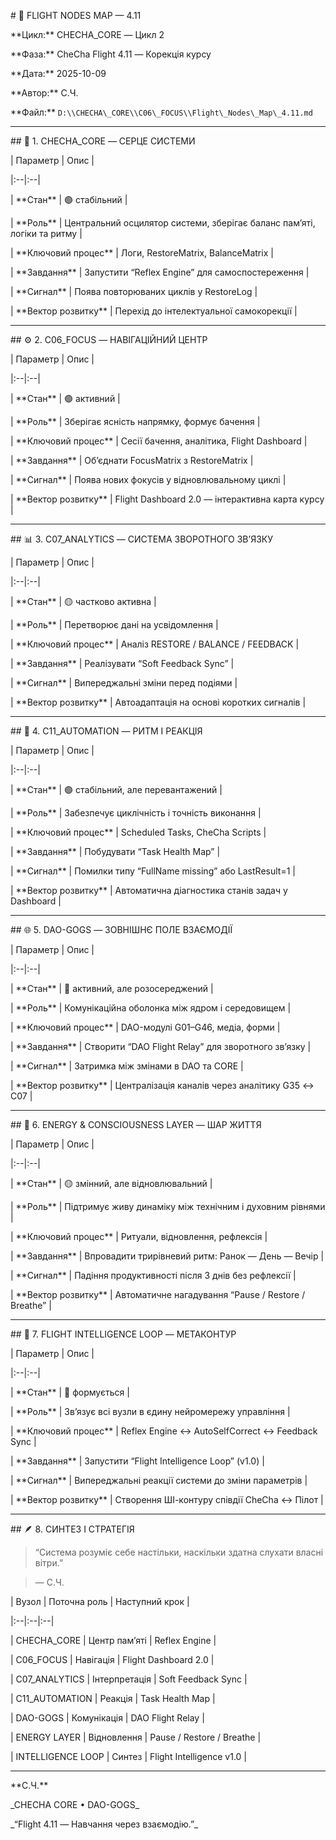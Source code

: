 \# 🧭 FLIGHT NODES MAP — 4.11  

\*\*Цикл:\*\* CHECHA\_CORE — Цикл 2  

\*\*Фаза:\*\* CheCha Flight 4.11 — Корекція курсу  

\*\*Дата:\*\* 2025-10-09  

\*\*Автор:\*\* С.Ч.  

\*\*Файл:\*\* `D:\\CHECHA\_CORE\\C06\_FOCUS\\Flight\_Nodes\_Map\_4.11.md`



---



\## 🩶 1. CHECHA\_CORE — СЕРЦЕ СИСТЕМИ  

| Параметр | Опис |

|:--|:--|

| \*\*Стан\*\* | 🟢 стабільний |

| \*\*Роль\*\* | Центральний осцилятор системи, зберігає баланс пам’яті, логіки та ритму |

| \*\*Ключовий процес\*\* | Логи, RestoreMatrix, BalanceMatrix |

| \*\*Завдання\*\* | Запустити “Reflex Engine” для самоспостереження |

| \*\*Сигнал\*\* | Поява повторюваних циклів у RestoreLog |

| \*\*Вектор розвитку\*\* | Перехід до інтелектуальної самокорекції |



---



\## ⚙️ 2. C06\_FOCUS — НАВІГАЦІЙНИЙ ЦЕНТР  

| Параметр | Опис |

|:--|:--|

| \*\*Стан\*\* | 🟢 активний |

| \*\*Роль\*\* | Зберігає ясність напрямку, формує бачення |

| \*\*Ключовий процес\*\* | Сесії бачення, аналітика, Flight Dashboard |

| \*\*Завдання\*\* | Об’єднати FocusMatrix з RestoreMatrix |

| \*\*Сигнал\*\* | Поява нових фокусів у відновлювальному циклі |

| \*\*Вектор розвитку\*\* | Flight Dashboard 2.0 — інтерактивна карта курсу |



---



\## 📊 3. C07\_ANALYTICS — СИСТЕМА ЗВОРОТНОГО ЗВ’ЯЗКУ  

| Параметр | Опис |

|:--|:--|

| \*\*Стан\*\* | 🟡 частково активна |

| \*\*Роль\*\* | Перетворює дані на усвідомлення |

| \*\*Ключовий процес\*\* | Аналіз RESTORE / BALANCE / FEEDBACK |

| \*\*Завдання\*\* | Реалізувати “Soft Feedback Sync” |

| \*\*Сигнал\*\* | Випереджальні зміни перед подіями |

| \*\*Вектор розвитку\*\* | Автоадаптація на основі коротких сигналів |



---



\## 🔁 4. C11\_AUTOMATION — РИТМ І РЕАКЦІЯ  

| Параметр | Опис |

|:--|:--|

| \*\*Стан\*\* | 🟢 стабільний, але перевантажений |

| \*\*Роль\*\* | Забезпечує циклічність і точність виконання |

| \*\*Ключовий процес\*\* | Scheduled Tasks, CheCha Scripts |

| \*\*Завдання\*\* | Побудувати “Task Health Map” |

| \*\*Сигнал\*\* | Помилки типу “FullName missing” або LastResult=1 |

| \*\*Вектор розвитку\*\* | Автоматична діагностика станів задач у Dashboard |



---



\## 🌐 5. DAO-GOGS — ЗОВНІШНЄ ПОЛЕ ВЗАЄМОДІЇ  

| Параметр | Опис |

|:--|:--|

| \*\*Стан\*\* | 🔵 активний, але розосереджений |

| \*\*Роль\*\* | Комунікаційна оболонка між ядром і середовищем |

| \*\*Ключовий процес\*\* | DAO-модулі G01–G46, медіа, форми |

| \*\*Завдання\*\* | Створити “DAO Flight Relay” для зворотного зв’язку |

| \*\*Сигнал\*\* | Затримка між змінами в DAO та CORE |

| \*\*Вектор розвитку\*\* | Централізація каналів через аналітику G35 ↔ C07 |



---



\## 🌌 6. ENERGY \& CONSCIOUSNESS LAYER — ШАР ЖИТТЯ  

| Параметр | Опис |

|:--|:--|

| \*\*Стан\*\* | 🟡 змінний, але відновлювальний |

| \*\*Роль\*\* | Підтримує живу динаміку між технічним і духовним рівнями |

| \*\*Ключовий процес\*\* | Ритуали, відновлення, рефлексія |

| \*\*Завдання\*\* | Впровадити трирівневий ритм: Ранок — День — Вечір |

| \*\*Сигнал\*\* | Падіння продуктивності після 3 днів без рефлексії |

| \*\*Вектор розвитку\*\* | Автоматичне нагадування “Pause / Restore / Breathe” |



---



\## 🧠 7. FLIGHT INTELLIGENCE LOOP — МЕТАКОНТУР  

| Параметр | Опис |

|:--|:--|

| \*\*Стан\*\* | 🔵 формується |

| \*\*Роль\*\* | Зв’язує всі вузли в єдину нейромережу управління |

| \*\*Ключовий процес\*\* | Reflex Engine ↔ AutoSelfCorrect ↔ Feedback Sync |

| \*\*Завдання\*\* | Запустити “Flight Intelligence Loop” (v1.0) |

| \*\*Сигнал\*\* | Випереджальні реакції системи до зміни параметрів |

| \*\*Вектор розвитку\*\* | Створення ШІ-контуру співдії CheCha ↔ Пілот |



---



\## 🪶 8. СИНТЕЗ І СТРАТЕГІЯ



> “Система розуміє себе настільки, наскільки здатна слухати власні вітри.”  

> — С.Ч.



| Вузол | Поточна роль | Наступний крок |

|:--|:--|:--|

| CHECHA\_CORE | Центр пам’яті | Reflex Engine |

| C06\_FOCUS | Навігація | Flight Dashboard 2.0 |

| C07\_ANALYTICS | Інтерпретація | Soft Feedback Sync |

| C11\_AUTOMATION | Реакція | Task Health Map |

| DAO-GOGS | Комунікація | DAO Flight Relay |

| ENERGY LAYER | Відновлення | Pause / Restore / Breathe |

| INTELLIGENCE LOOP | Синтез | Flight Intelligence v1.0 |



---



\*\*С.Ч.\*\*  

\_CHECHA CORE • DAO-GOGS\_  

\_“Flight 4.11 — Навчання через взаємодію.”\_



